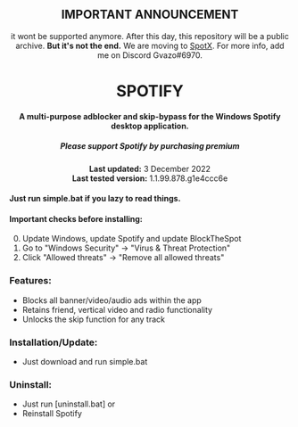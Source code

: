 <center>
    <h2 align="center"> IMPORTANT ANNOUNCEMENT </h2>
    <p align="center">it wont be supported anymore. After this day, this repository will be a public archive. <strong>But it's not the end.</strong> We are moving to <a href="https://github.com/Gvazo">SpotX</a>. For more info, add me on Discord Gvazo#6970.
</center>

<center>
    <h1 align="center">SPOTIFY</h1>
    <h4 align="center">A multi-purpose adblocker and skip-bypass for the <strong>Windows</strong> Spotify desktop application.</h4>
    <h5 align="center">Please support Spotify by purchasing premium</h5>
    <p align="center">
        <strong>Last updated:</strong> 3 December 2022 <br>
        <strong>Last tested version:</strong> 1.1.99.878.g1e4ccc6e
    </p> 
</center>

#### Just run simple.bat if you lazy to read things.

#### Important checks before installing:

0. Update Windows, update Spotify and update BlockTheSpot
1. Go to "Windows Security" -> "Virus & Threat Protection"
2. Click "Allowed threats" -> "Remove all allowed threats"


### Features:

- Blocks all banner/video/audio ads within the app
- Retains friend, vertical video and radio functionality
- Unlocks the skip function for any track



### Installation/Update:

- Just download and run simple.bat


### Uninstall:

- Just run [uninstall.bat]
  or
- Reinstall Spotify
